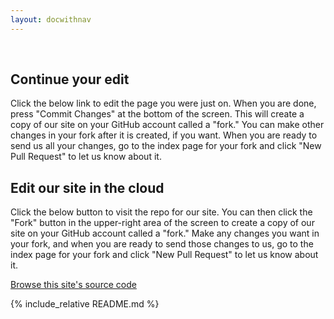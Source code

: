 ```yaml
---
layout: docwithnav
---
```


<!-- BEGIN: Gotta keep this section JS/HTML because it swaps out content dynamically -->
<p>&nbsp;</p>
<script language="JavaScript">
var forwarding=window.location.hash.replace("#","");
$( document ).ready(function() {
    if(forwarding) {
    	$("#generalInstructions").hide();
    	$("#continueEdit").show();
    	$("#continueEditButton").text("Edit " + forwarding);
    	$("#continueEditButton").attr("href", "https://github.com/starboychina/kubernetes.kansea.com/edit/master/" + forwarding)
    } else {
        $("#generalInstructions").show();
    	$("#continueEdit").hide();
    }
});
</script>
<div id="continueEdit">

<h2>Continue your edit</h2>

<p>Click the below link to edit the page you were just on. When you are done, press "Commit Changes" at the bottom of the screen. This will create a copy of our site on your GitHub account called a "fork." You can make other changes in your fork after it is created, if you want. When you are ready to send us all your changes, go to the index page for your fork and click "New Pull Request" to let us know about it.</p>

<p><a id="continueEditButton" class="button"></a></p>

</div>
<div id="generalInstructions">

<h2>Edit our site in the cloud</h2>

<p>Click the below button to visit the repo for our site. You can then click the "Fork" button in the upper-right area of the screen to create a copy of our site on your GitHub account called a "fork." Make any changes you want in your fork, and when you are ready to send those changes to us, go to the index page for your fork and click "New Pull Request" to let us know about it.</p>

<p><a class="button" href="https://github.com/kubernetes/kubernetes.github.io/">Browse this site's source code</a></p>

</div>
<!-- END: Dynamic section -->


{% include_relative README.md %}
